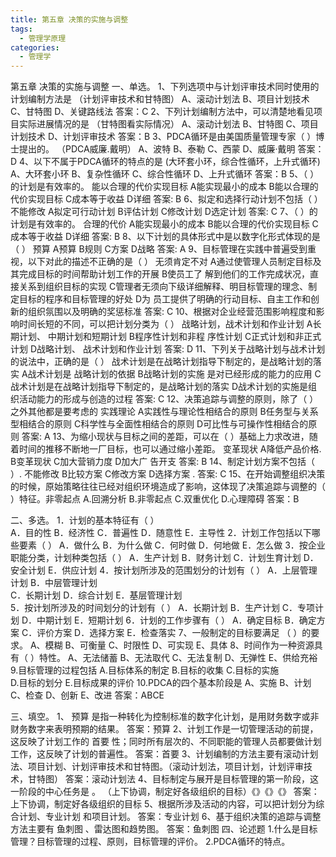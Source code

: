 ```yaml
---
title: 第五章 决策的实施与调整
tags:
  - 管理学原理
categories:
  - 管理学
---
```

第五章 决策的实施与调整
一、单选。
1、下列选项中与计划评审技术同时使用的计划编制方法是                 （计划评审技术和甘特图）
A、滚动计划法
B、项目计划技术
C、甘特图
D、关键路线法
答案：C
2、下列计划编制方法中，可以清楚地看见项目实际进展情况的是            （甘特图看实际情况）
A、滚动计划法
B、甘特图
C、项目计划技术
D、计划评审技术
答案：B
3、PDCA循环是由美国质量管理专家（    ）博士提出的。                （PDCA威廉.戴明）
A、波特
B、泰勒
C、西蒙
D、威廉·戴明
答案：D
4、以下不属于PDCA循环的特点的是           (大环套小环，综合性循环，上升式循环)
A、大环套小环
B、复杂性循环
C、综合性循环
D、上升式循环
答案：B
5、（      ）的计划是有效率的。     能以合理的代价实现目标
A能实现最小的成本
B能以合理的代价实现目标
C成本等于收益
D详细
答案: B
6、拟定和选择行动计划不包括（    ）   不能修改
A拟定可行动计划
B评估计划
C修改计划
D选定计划
答案: C
7、（    ）的计划是有效率的。    合理的代价
A能实现最小的成本
B能以合理的代价实现目标
C成本等于收益
D详细
答案: B
8、以下计划的具体形式中是以数字化形式体现的是（    ）   预算
A预算
B规则
C方案
D战略
答案: A
9、目标管理在实践中普遍受到重视，以下对此的描述不正确的是（   ）    无须肯定不对
A通过使管理人员制定目标及其完成目标的时间帮助计划工作的开展
B使员工了 解到他们的工作完成状况，直接关系到组织目标的实现
C管理者无须向下级详细解释、明目标管理的理念、制定目标的程序和目标管理的好处
D为 员工提供了明确的行动目标、自主工作和创新的组织氛围以及明确的奖惩标准
答案: C
10、根据对企业经营范围影响程度和影响时间长短的不同，可以把计划分类为（   ）   战略计划，战术计划和作业计划
A长期计划、 中期计划和短期计划
B程序性计划和非程 序性计划
C正式计划和非正式计划
D战略计划、 战术计划和作业计划
答案: D
11、下列关于战略计划与战术计划的说法中，正确的是（    ）    战术计划是在战略计划指导下制定的，是战略计划的落实
A战术计划是 战略计划的依据
B战略计划的实施 是对已经形成的能力的应用
C战术计划是在战略计划指导下制定的，是战略计划的落实
D战术计划的实施是组织活动能力的形成与创造的过程
答案: C
12、决策追踪与调整的原则，除了（    ）之外其他都是要考虑的     实践理论
A实践性与理论性相结合的原则
B任务型与关系型相结合的原则
C科学性与全面性相结合的原则
D可比性与可操作性相结合的原则
答案: A
13、为缩小现状与目标之间的差距，可以在（     ）基础上力求改进，随着时间的推移不断地一厂目标，也可以通过缩小差距。    变革现状
A降低产品价格.
B变革现状
C加大营销力度
D加大广 告开支
答案: B
14、制定计划方案不包括（    ）.   不能修改
B比较方案
C修改方案
D选择方案 .
答案: C
15、在开始调整组织决策的时候，原始策略往往已经对组织环境造成了影响，这体现了决策追踪与调整的（	）特征。非零起点
A.回溯分析	B.非零起点	C.双重优化	D.心理障碍
答案：B

二、多选。
1．计划的基本特征有（       ）        
    A．目的性    B．经济性    C．普遍性     D．随意性    E．主导性
 2．计划工作包括以下哪些要素（      ）
    A．做什么    B．为什么做   C．何时做    D．何地做    E．怎么做
 3．按企业职能分类，计划种类包括（     ）
    A．生产计划      B．财务计划     C．计划生育计划  D．安全计划    E．供应计划
 4．按计划所涉及的范围划分的计划有（      ）
A．上层管理计划  B．中层管理计划     
C．长期计划      D．综合计划     E．基层管理计划  
 5．按计划所涉及的时间划分的计划有（     ）
    A．长期计划    B．生产计划       C．专项计划    D．中期计划    E．短期计划
 6．计划的工作步骤有（     ）
A．确定目标    B．确定方案    C．评价方案    D．选择方案    E．检查落实
7、一般制定的目标要满足 （   ）的要求。
A、模糊     B、可衡量     C、时限性      D、可实现  E、具体
8、时间作为一种资源具有（   ）特性。
A、无法储蓄    B、无法取代    C、无法复制  D、无弹性   E、供给充裕
9.目标管理的过程包括
A.目标体系的制定      B.目标的收集         C.目标的实施   
D.目标的划分       E.目标成果的评价
10.PDCA的四个基本阶段是
A、实施
B、计划
C、检查
D、创新
E、改进
答案：ABCE

三、填空。
1、 预算 是指一种转化为控制标准的数字化计划，是用财务数字或非财务数字来表明预期的结果。
答案：预算
2、计划工作是一切管理活动的前提，这反映了计划工作的 首要 性；同时所有层次的、不同职能的管理人员都要做计划工作，这反映了计划的普遍性。
答案：首要
3、计划编制的方法主要有滚动计划法、项目计划、计划评审技术和甘特图。（滚动计划法，项目计划，计划评审技术，甘特图）
答案：滚动计划法
4、目标制定与展开是目标管理的第一阶段，这一阶段的中心任务是 	。   （上下协调，制定好各级组织的目标）《》《》《》
答案：上下协调，制定好各级组织的目标
5、根据所涉及活动的内容，可以把计划分为综合计划、专业计划          和项目计划。
答案：专业计划
6、基于组织决策的追踪与调整方法主要有 鱼刺图	、雷达图和趋势图。
答案：鱼刺图
四、论述题
1.什么是目标管理？目标管理的过程、原则，目标管理的评价。
2.PDCA循环的特点。
